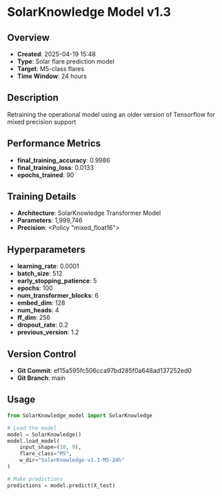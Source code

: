 # SolarKnowledge Model v1.3

## Overview
- **Created**: 2025-04-19 15:48
- **Type**: Solar flare prediction model
- **Target**: M5-class flares
- **Time Window**: 24 hours

## Description
Retraining the operational model using an older version of Tensorflow for mixed precision support

## Performance Metrics
- **final_training_accuracy**: 0.9986
- **final_training_loss**: 0.0133
- **epochs_trained**: 90


## Training Details
- **Architecture**: SolarKnowledge Transformer Model
- **Parameters**: 1,999,746
- **Precision**: <Policy "mixed_float16">

## Hyperparameters
- **learning_rate**: 0.0001
- **batch_size**: 512
- **early_stopping_patience**: 5
- **epochs**: 100
- **num_transformer_blocks**: 6
- **embed_dim**: 128
- **num_heads**: 4
- **ff_dim**: 256
- **dropout_rate**: 0.2
- **previous_version**: 1.2

## Version Control
- **Git Commit**: ef15a595fc506cca97bd285f0a648ad137252ed0
- **Git Branch**: main

## Usage
```python
from SolarKnowledge_model import SolarKnowledge

# Load the model
model = SolarKnowledge()
model.load_model(
    input_shape=(10, 9), 
    flare_class="M5", 
    w_dir="SolarKnowledge-v1.3-M5-24h"
)

# Make predictions
predictions = model.predict(X_test)
```
